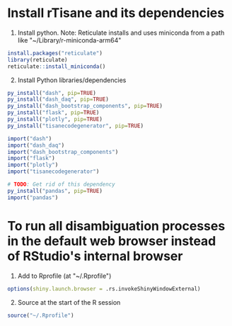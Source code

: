 
# Install rTisane and its dependencies
<!-- Installing rTisane from CRAN should auto install Python + Tisane: https://cran.r-project.org/web/packages/reticulate/vignettes/python_dependencies.html. 
If not automatically installed, install miniconda using Reticulate -->
1. Install python.
Note: Reticulate installs and uses miniconda from a path like "~/Library/r-miniconda-arm64"
```R
install.packages("reticulate")
library(reticulate)
reticulate::install_miniconda() 
```

2. Install Python libraries/dependencies
```R
py_install("dash", pip=TRUE)
py_install("dash_daq", pip=TRUE)
py_install("dash_bootstrap_components", pip=TRUE)
py_install("flask", pip=TRUE)
py_install("plotly", pip=TRUE)
py_install("tisanecodegenerator", pip=TRUE)

import("dash")
import("dash_daq")
import("dash_bootstrap_components")
import("flask")
import("plotly")
import("tisanecodegenerator")

# TODO: Get rid of this dependency
py_install("pandas", pip=TRUE)
import("pandas")
```

# To run all disambiguation processes in the default web browser instead of RStudio's internal browser
1. Add to Rprofile (at "~/.Rprofile")
```R
options(shiny.launch.browser = .rs.invokeShinyWindowExternal)
```
2. Source at the start of the R session
```R
source("~/.Rprofile")
````


